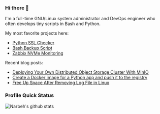 ### Hi there 👋

I'm a full-time GNU/Linux system administrator and DevOps engineer who often develops tiny scripts in Bash and Python.

My most favorite projects here:
  * [Python SSL Checker](https://github.com/narbehaj/ssl-checker)
  * [Bash Backup Script](https://github.com/narbehaj/bash-backup)
  * [Zabbix NVMe Monitoring](https://github.com/narbehaj/zabbix-nvme)

Recent blog posts:
  * [Deploying Your Own Distributed Object Storage Cluster With MinIO](https://narbeh.org/blog/deploying-your-own-distributed-object-storage-cluster-with-minio/)
  * [Create a Docker image for a Python app and push it to the registry](https://narbeh.org/blog/create-a-docker-image-for-a-python-app-and-push-it-to-the-registry/)
  * [Free Up Space After Removing Log File in Linux](https://narbeh.org/blog/free-up-space-after-removing-log-file-in-linux/)

### Profile Quick Status
![Narbeh's github stats](https://github-readme-stats.vercel.app/api?username=narbehaj&show_icons=true&theme=dark)
